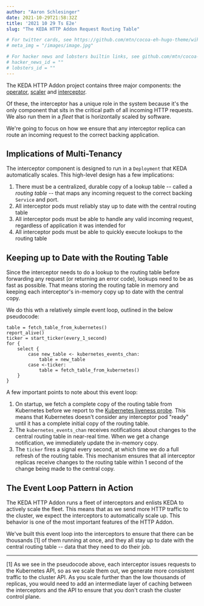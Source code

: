 ```yaml
---
author: "Aaron Schlesinger"
date: 2021-10-29T21:58:32Z
title: '2021 10 29 Ts E2e'
slug: "The KEDA HTTP Addon Request Routing Table"

# For twitter cards, see https://github.com/mtn/cocoa-eh-hugo-theme/wiki/Twitter-cards
# meta_img = "/images/image.jpg"

# For hacker news and lobsters builtin links, see github.com/mtn/cocoa-eh-hugo-theme/wiki/Social-Links
# hacker_news_id = ""
# lobsters_id = ""
---
```


The KEDA HTTP Addon project contains three major components: the [operator](https://github.com/kedacore/http-add-on/tree/main/operator), [scaler](https://github.com/kedacore/http-add-on/tree/main/scaler) and [interceptor](https://github.com/kedacore/http-add-on/tree/main/interceptor).

Of these, the interceptor has a unique role in the system because it's the only component that sits in the critical path of all incoming HTTP requests. We also run them in a _fleet_ that is horizontally scaled by software.

We're going to focus on how we ensure that any interceptor replica can route an incoming request to the correct backing application.

## Implications of Multi-Tenancy

The interceptor component is designed to run in a `Deployment` that KEDA automatically scales. This high-level design has a few implications:

1. There must be a centralized, durable copy of a lookup table -- called a _routing table_ -- that maps any incoming request to the correct backing `Service` and port.
1. All interceptor pods must reliably stay up to date with the central routing table
1. All interceptor pods must be able to handle any valid incoming request, regardless of application it was intended for
1. All interceptor pods must be able to quickly execute lookups to the routing table

## Keeping up to Date with the Routing Table

Since the interceptor needs to do a lookup to the routing table before forwarding any request (or returning an error code), lookups need to be as fast as possible. That means storing the routing table in memory and keeping each interceptor's in-memory copy up to date with the central copy.

We do this wth a relatively simple event loop, outlined in the below pseudocode:

```
table = fetch_table_from_kubernetes()
report_alive()
ticker = start_ticker(every_1_second)
for {
    select {
        case new_table <- kubernetes_events_chan:
            table = new_table
        case <-ticker:
            table = fetch_table_from_kubernetes()
    }
}
```

A few important points to note about this event loop:

1. On startup, we fetch a complete copy of the routing table from Kubernetes before we report to the [Kubernetes liveness probe](https://kubernetes.io/docs/tasks/configure-pod-container/configure-liveness-readiness-startup-probes/). This means that Kubernetes doesn't consider any interceptor pod "ready" until it has a complete initial copy of the routing table.
2. The `kubernetes_events_chan` receives notifications about changes to the central routing table in near-real time. When we get a change notification, we immediately update the in-memory copy.
3. The `ticker` fires a signal every second, at which time we do a full refresh of the routing table. This mechanism ensures that all interceptor replicas receive changes to the routing table within 1 second of the change being made to the central copy.

## The Event Loop Pattern in Action

The KEDA HTTP Addon runs a fleet of interceptors and enlists KEDA to actively scale the fleet. This means that as we send more HTTP traffic to the cluster, we expect the interceptors to automatically scale up. This behavior is one of the most important features of the HTTP Addon.

We've built this event loop into the interceptors to ensure that there can be thousands [1] of them running at once, and they all stay up to date with the central routing table -- data that they need to do their job.

---

[1] As we see in the pseudocode above, each interceptor issues requests to the Kubernetes API, so as we scale them out, we generate more consistent traffic to the cluster API. As you scale further than the low thousands of replicas, you would need to add an intermediate layer of caching between the interceptors and the API to ensure that you don't crash the cluster control plane. 

